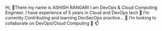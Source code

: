 Hi, 👋There my name is ASHISH RANGARI 
I am DevOps & Cloud Computing Engineer.
I have experience of 5 years in Cloud and DevOps tech
🌱 I’m currently Contributing and learning DevSecOps practice...
💞️  I’m looking to collaborate on DevOps/Cloud Computing 👯
📫 


